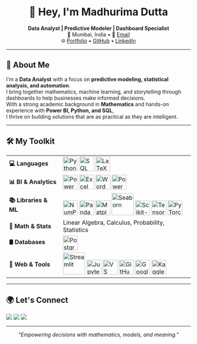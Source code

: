 
<h1 align="center">👋 Hey, I'm Madhurima Dutta</h1>

<p align="center">
  <strong>Data Analyst | Predictive Modeler | Dashboard Specialist</strong><br/>
  📍 Mumbai, India • 📧 <a href="mailto:madhurimadutta2001@gmail.com">Email</a><br/>
  🌐 <a href="https://madhu-rima.netlify.app">Portfolio</a> • 
  <a href="https://github.com/madhurima-dutta">GitHub</a> • 
  <a href="https://www.linkedin.com/in/madhu-rima-dutta">LinkedIn</a>
</p>

---

## 🧠 About Me

I'm a <strong>Data Analyst</strong> with a focus on <strong>predictive modeling, statistical analysis, and automation</strong>.  
I bring together mathematics, machine learning, and storytelling through dashboards to help businesses make informed decisions.  
With a strong academic background in <strong>Mathematics</strong> and hands-on experience with <strong>Power BI, Python, and SQL</strong>,  
I thrive on building solutions that are as practical as they are intelligent.

---

## 🛠️ My Toolkit

<table>
  <tr>
    <td><strong>💻 Languages</strong></td>
    <td>
      <img src="https://cdn.jsdelivr.net/gh/devicons/devicon/icons/python/python-original.svg" width="40" title="Python"/>
      <img src="https://img.icons8.com/fluency/48/sql.png" width="40" title="SQL"/>
      <img src="https://upload.wikimedia.org/wikipedia/commons/9/92/LaTeX_logo.svg" width="40" title="LaTeX"/>
    </td>
  </tr>
  <tr>
    <td><strong>📊 BI & Analytics</strong></td>
    <td>
      <img src="https://img.icons8.com/color/48/power-bi.png" width="40" title="Power BI"/>
      <img src="https://img.icons8.com/fluency/48/microsoft-excel-2019.png" width="40" title="Excel"/>
      <img src="https://img.icons8.com/fluency/48/microsoft-word-2019.png" width="40" title="Word"/>
      <img src="https://img.icons8.com/fluency/48/microsoft-powerpoint-2019.png" width="40" title="PowerPoint"/>
    </td>
  </tr>
  <tr>
    <td><strong>📚 Libraries & ML</strong></td>
    <td>
      <img src="https://upload.wikimedia.org/wikipedia/commons/3/31/NumPy_logo_2020.svg" width="40" title="NumPy"/>
      <img src="https://upload.wikimedia.org/wikipedia/commons/e/ed/Pandas_logo.svg" width="40" title="Pandas"/>
      <img src="https://matplotlib.org/_static/logo2_compressed.svg" width="40" title="Matplotlib"/>
      <img src="https://seaborn.pydata.org/_static/logo-wide-lightbg.svg" width="60" title="Seaborn"/>
      <img src="https://scikit-learn.org/stable/_static/scikit-learn-logo-small.png" width="40" title="Scikit-learn"/>
      <img src="https://cdn.jsdelivr.net/gh/devicons/devicon/icons/tensorflow/tensorflow-original.svg" width="40" title="TensorFlow"/>
      <img src="https://cdn.jsdelivr.net/gh/devicons/devicon/icons/pytorch/pytorch-original.svg" width="40" title="PyTorch"/>
    </td>
  </tr>
  <tr>
    <td><strong>🧠 Math & Stats</strong></td>
    <td>Linear Algebra, Calculus, Probability, Statistics</td>
  </tr>
  <tr>
    <td><strong>🛢️ Databases</strong></td>
    <td>
      <img src="https://cdn.jsdelivr.net/gh/devicons/devicon/icons/postgresql/postgresql-original.svg" width="40" title="PostgreSQL"/>
    </td>
  </tr>
  <tr>
    <td><strong>🧰 Web & Tools</strong></td>
    <td>
      <img src="https://streamlit.io/images/brand/streamlit-logo-primary-colormark-darktext.png" width="60" title="Streamlit"/>
      <img src="https://cdn.jsdelivr.net/gh/devicons/devicon/icons/jupyter/jupyter-original.svg" width="40" title="Jupyter"/>
      <img src="https://cdn.jsdelivr.net/gh/devicons/devicon/icons/vscode/vscode-original.svg" width="40" title="VS Code"/>
      <img src="https://cdn.jsdelivr.net/gh/devicons/devicon/icons/github/github-original.svg" width="40" title="GitHub"/>
      <img src="https://colab.research.google.com/img/colab_favicon_256px.png" width="40" title="Google Colab"/>
      <img src="https://cdn.jsdelivr.net/gh/devicons/devicon/icons/kaggle/kaggle-original.svg" width="40" title="Kaggle"/>
    </td>
  </tr>
</table>

---

## 🌍 Let's Connect

<p>
  <a href="https://linkedin.com/in/madhu-rima-dutta"><img src="https://img.shields.io/badge/LinkedIn-blue?style=for-the-badge&logo=linkedin" /></a>
  <a href="https://madhu-rima.netlify.app"><img src="https://img.shields.io/badge/Portfolio-website-blueviolet?style=for-the-badge&logo=google-chrome" /></a>
  <a href="mailto:madhurimadutta2001@gmail.com"><img src="https://img.shields.io/badge/Email-D14836?style=for-the-badge&logo=gmail&logoColor=white" /></a>
</p>

---

<p align="center"><em>"Empowering decisions with mathematics, models, and meaning."</em></p>
